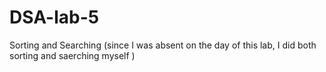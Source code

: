 # DSA-lab-5
Sorting and Searching
(since I was absent on the day of this lab, I did both sorting and saerching myself )
